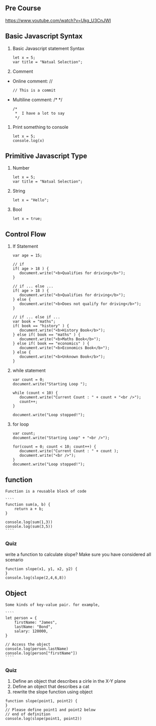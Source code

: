## Pre Course 

https://www.youtube.com/watch?v=Ukg_U3CnJWI


## Basic Javascript Syntax

1. Basic Javascript statement Syntax
    ````
    let x = 5;
    var title = "Natual Selection";
    ````
1. Comment
  - Online comment: //
    ````
    // This is a commit
    ````
  - Multiline comment: /* */
    ````
    /*
     *  I have a lot to say
     */ 
    ````
1. Print something to console
    ````
    let x = 5;
    console.log(x)
    ````
## Primitive Javascript Type

1. Number
    ````
    let x = 5;
    var title = "Natual Selection";
    ````
1. String
    ````
    let x = "Hello";
    ````
1. Bool  
    ````
    let x = true;
    ````
## Control Flow

1. If Statement

    ````
    var age = 15;
    
    // if
    if( age > 18 ) {
       document.write("<b>Qualifies for driving</b>");
    }
    
    // if ... else ...
    if( age > 18 ) {
       document.write("<b>Qualifies for driving</b>");
    } else {
       document.write("<b>Does not qualify for driving</b>");
    }
    
    // if ... else if ...
    var book = "maths";
    if( book == "history" ) {
       document.write("<b>History Book</b>");
    } else if( book == "maths" ) {
       document.write("<b>Maths Book</b>");
    } else if( book == "economics" ) {
       document.write("<b>Economics Book</b>");
    } else {
       document.write("<b>Unknown Book</b>");
    } 
    ````
1. while statement
    ````
    var count = 0;
    document.write("Starting Loop ");

    while (count < 10) {
       document.write("Current Count : " + count + "<br />");
       count++;
    }

    document.write("Loop stopped!");
    ````
1. for loop
    ````
    var count;
    document.write("Starting Loop" + "<br />");

    for(count = 0; count < 10; count++) {
       document.write("Current Count : " + count );
       document.write("<br />");
    }         
    document.write("Loop stopped!");
    ````
## function 

    Function is a reusable block of code
    
    ````
    function sum(a, b) {
        return a + b;
    }

    console.log(sum(1,3))
    console.log(sum(3,5))
    ````
### Quiz 
  
  write a function to calculate slope? Make sure you have considered all scenario
  
  ````
  function slope(x1, y1, x2, y2) {
  }
  console.log(slope(2,4,6,8))
  ````
## Object

    Some kinds of key-value pair. for example, 
    
    ````
    let person = {
        firstName: "James",
        lastName: "Bond",
        salary: 120000,
    }
    
    // Access the object
    console.log(person.lastName)
    console.log(person["firstName"])
    ````
### Quiz 

1. Define an object that describes a cirle in the X-Y plane
2. Define an object that describes a cat
3. rewrite the slope function using object
  
  ````
  function slope(point1, point2) {
  }
  // Please define point1 and point2 below
  // end of definition
  console.log(slope(point1, point2))
  ````  
    

